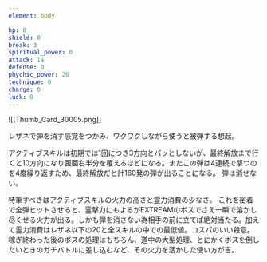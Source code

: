 ```yaml
---
element: body

hp: 0
shield: 0
break: 3
spiritual_power: 0
attack: 14
defense: 0
phychic_power: 26
technique: 0
charge: 0
luck: 0
---
```

![[Thumb_Card_30005.png]]

レザネで弾を消す感覚をつかみ、ワクワクしながら使うと被弾する想起。

アクティブスキルは初期では1回につき3方向とパッとしないが、最終解放まで行くと10方向になり画面右半分を覆えるほどになる。またこの弾は4連続で撃つのを4度繰り返すため、最終解放だと計160発の弾が出ることになる。
弾は消せない。

特筆すべきはアクティブスキルの火力の高さと霊力消費の少なさ。
これを密着で全弾ヒットさせると、霊撃力にもよるがEXTREAMのボスでさえ一瞬で溶かし尽くせる火力が出る。しかも弾を消さない為相手の前に立てば絶対当たる。加えて霊力消費はレザネ以下の20と全スキルの中での最低値。コスパのいい殺意。
稼ぎ終わった後のボスの処理はもちろん、道中の大型処理、とにかくボスを倒したいときのガチバトルに差し込むなど、その火力を活かした使い方が吉。


